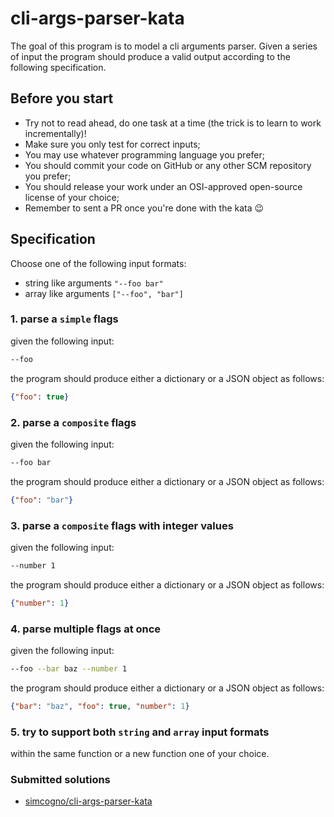 cli-args-parser-kata
===
The goal of this program is to model a cli arguments parser. Given a series of input the program should produce a valid output according to the following specification.

## Before you start
- Try not to read ahead, do one task at a time (the trick is to learn to work incrementally)!
- Make sure you only test for correct inputs;
- You may use whatever programming language you prefer;
- You should commit your code on GitHub or any other SCM repository you prefer;
- You should release your work under an OSI-approved open-source license of your choice;
- Remember to sent a PR once you're done with the kata 😉

## Specification
Choose one of the following input formats:
- string like arguments `"--foo bar"`
- array like arguments `["--foo", "bar"]`

### 1. parse a `simple` flags
  given the following input:
  ```sh
  --foo
  ```
  the program should produce either a dictionary or a JSON object as follows:
  ```JSON
  {"foo": true}
  ```

### 2. parse a `composite` flags
  given the following input:
  ```sh
  --foo bar
  ```
  the program should produce either a dictionary or a JSON object as follows:
  ```JSON
  {"foo": "bar"}
  ```

### 3. parse a `composite` flags with integer values
  given the following input:
  ```sh
  --number 1
  ```
  the program should produce either a dictionary or a JSON object as follows:
  ```JSON
  {"number": 1}
  ```

### 4. parse multiple flags at once
  given the following input:
  ```sh
  --foo --bar baz --number 1
  ```
  the program should produce either a dictionary or a JSON object as follows:
  ```JSON
  {"bar": "baz", "foo": true, "number": 1}
  ```

### 5. try to support both `string` and `array` input formats
within the same function or a new function one of your choice.


### Submitted solutions
- [simcogno/cli-args-parser-kata](https://github.com/simcogno/cli-args-parser-kata)
